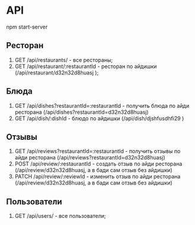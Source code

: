 # API
npm start-server

## Ресторан

1. GET /api/restaurants/ - все рестораны;
2. GET /api/restaurant/:restaurantId - ресторан по айдишки (/api/restaurant/d32n32d8huasj );

## Блюда

1. GET /api/dishes?restaurantId=:restaurantId - получить блюда по айди ресторана (/api/dishes?restaurantId=d32n32d8huasj)
2. GET /api/dish/:dishId - блюдо по айдишки (/api/dish/djshfusdhfi29 )

## Отзывы

1. GET /api/reviews?restaurantId=:restaurantId - получить отзывы по айди ресторана (/api/reviews?restaurantId=d32n32d8huasj)
2. POST /api/review/:restaurantId - создать отзыв по айди ресторана (/api/review/d32n32d8huasj, а в бади сам отзыв без айдишки)
3. PATCH /api/review/:reviewId - изменить отзыв по айди ресторана (/api/review/d32n32d8huasj, а в бади сам отзыв без айдишки)

## Пользователи

1. GET /api/users/ - все пользователи;
